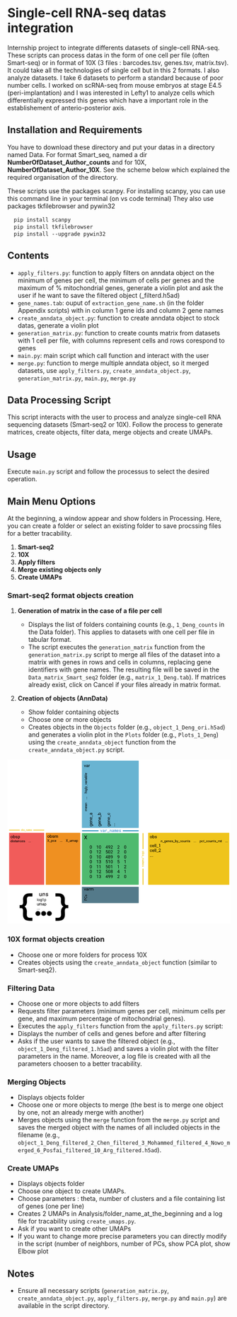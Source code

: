 # Single-cell RNA-seq datas integration

Internship project to integrate differents datasets of single-cell RNA-seq. These scripts can process datas in the form of one cell per file (often Smart-seq) or in format of 10X (3 files : barcodes.tsv, genes.tsv, matrix.tsv). It could take all the technologies of single cell but in this 2 formats.
I also analyze datasets. I take 6 datasets to perform a standard because of poor number cells. I worked on scRNA-seq from mouse embryos at stage E4.5 (peri-implantation) and I was interested in Lefty1 to analyze cells which differentially expressed this genes which have a important role in the establishement of anterio-posterior axis.

## Installation and Requirements

You have to download these directory and put your datas in a directory named Data. For format Smart_seq, named a dir **NumberOfDataset_Author_counts** and for 10X, **NumberOfDataset_Author_10X**. See the scheme below which explained the required organisation of the directory.


These scripts use the packages scanpy. For installing scanpy, you can use this command line in your terminal (on vs code terminal)
They also use packages tkfilebrowser and pywin32

```
  pip install scanpy
  pip install tkfilebrowser
  pip install --upgrade pywin32
```

## Contents

- `apply_filters.py`: function to apply filters on anndata object on the minimum of genes per cell, the minimum of cells per genes and the maximum of % mitochondrial genes, generate a violin plot and ask the user if he want to save the filtered object (_filterd.h5ad)
- `gene_names.tab`: ouput of `extraction_gene_name.sh` (in the folder Appendix scripts) with in column 1 gene ids and column 2 gene names
- `create_anndata_object.py`: function to create anndata object to stock datas, generate a violin plot
- `generation_matrix.py`: function to create counts matrix from datasets with 1 cell per file, with columns represent cells and rows corespond to genes
- `main.py`: main script which call function and interact with the user
- `merge.py`: function to merge multiple anndata object, so it merged datasets, use `apply_filters.py`, `create_anndata_object.py`, `generation_matrix.py`, `main.py`, `merge.py`

## Data Processing Script

This script interacts with the user to process and analyze single-cell RNA sequencing datasets (Smart-seq2 or 10X). Follow the process to generate matrices, create objects, filter data, merge objects and create UMAPs.

## Usage

Execute `main.py` script and follow the processus to select the desired operation.

## Main Menu Options

At the beginning, a window appear and show folders in Processing. Here, you can create a folder or select an existing folder to save procssing files for a better tracability.

1. **Smart-seq2**
2. **10X**
3. **Apply filters**
4. **Merge existing objects only**
5. **Create UMAPs**

### Smart-seq2 format objects creation

1. **Generation of matrix in the case of a file per cell**
    - Displays the list of folders containing counts (e.g., `1_Deng_counts` in the Data folder). This applies to datasets with one cell per file in tabular format.
    - The script executes the `generation_matrix` function from the `generation_matrix.py` script to merge all files of the dataset into a matrix with genes in rows and cells in columns, replacing gene identifiers with gene names. The resulting file will be saved in the `Data_matrix_Smart_seq2` folder (e.g., `matrix_1_Deng.tab`). If matrices already exist, click on Cancel if your files already in matrix format.

2. **Creation of objects (AnnData)**
    - Show folder containing objects
    - Choose one or more objects
    - Creates objects in the `Objects` folder (e.g., `object_1_Deng_ori.h5ad`) and generates a violin plot in the `Plots` folder (e.g., `Plots_1_Deng`) using the `create_anndata_object` function from the `create_anndata_object.py` script.

  ![anndata object](Images/anndata_object.png)

### 10X format objects creation

- Choose one or more folders for process 10X
- Creates objects using the `create_anndata_object` function (similar to Smart-seq2).

### Filtering Data

- Choose one or more objects to add filters
- Requests filter parameters (minimum genes per cell, minimum cells per gene, and maximum percentage of mitochondrial genes).
- Executes the `apply_filters` function from the `apply_filters.py` script:
- Displays the number of cells and genes before and after filtering 
- Asks if the user wants to save the filtered object (e.g., `object_1_Deng_filtered_1.h5ad`) and saves a violin plot with the filter parameters in the name. Moreover, a log file is created with all the parameters choosen to a better tracability.

### Merging Objects

  - Displays objects folder
  - Choose one or more objects to merge (the best is to merge one object by one, not an already merge with another)
  - Merges objects using the `merge` function from the `merge.py` script and saves the merged object with the names of all included objects in the filename (e.g., `object_1_Deng_filtered_2_Chen_filtered_3_Mohammed_filtered_4_Nowo_merged_6_Posfai_filtered_10_Arg_filtered.h5ad`).

### Create UMAPs
  - Displays objects folder
  - Choose one object to create UMAPs.
  - Choose parameters : theta, number of clusters and a file containing list of genes (one per line)
  - Creates 2 UMAPs in Analysis/folder_name_at_the_beginning and a log file for tracability using `create_umaps.py`.
  - Ask if you want to create other UMAPs
  - If you want to change more precise parameters you can directly modify in the script (number of neighbors, number of PCs, show PCA plot, show Elbow plot
  
## Notes

- Ensure all necessary scripts (`generation_matrix.py`, `create_anndata_object.py`, `apply_filters.py`, `merge.py` and `main.py`) are available in the script directory.

